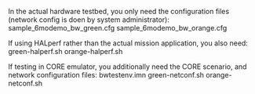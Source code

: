 In the actual hardware testbed, you only need the configuration files (network config is doen by system administrator):
  sample_6modemo_bw_green.cfg
  sample_6modemo_bw_orange.cfg

If using HALperf rather than the actual mission application, you also need:
  green-halperf.sh
  orange-halperf.sh

If testing in CORE emulator, you additionally need the CORE scenario, and network configuration files:
  bwtestenv.imn
  green-netconf.sh
  orange-netconf.sh
